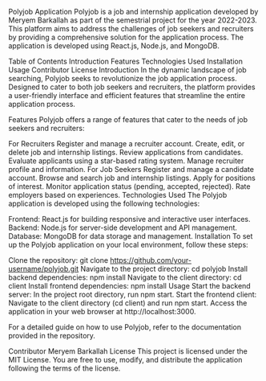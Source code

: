 Polyjob Application
Polyjob is a job and internship application developed by Meryem Barkallah as part of the semestrial project for the year 2022-2023. This platform aims to address the challenges of job seekers and recruiters by providing a comprehensive solution for the application process. The application is developed using React.js, Node.js, and MongoDB.

Table of Contents
Introduction
Features
Technologies Used
Installation
Usage
Contributor
License
Introduction
In the dynamic landscape of job searching, Polyjob seeks to revolutionize the job application process. Designed to cater to both job seekers and recruiters, the platform provides a user-friendly interface and efficient features that streamline the entire application process.

Features
Polyjob offers a range of features that cater to the needs of job seekers and recruiters:

For Recruiters
Register and manage a recruiter account.
Create, edit, or delete job and internship listings.
Review applications from candidates.
Evaluate applicants using a star-based rating system.
Manage recruiter profile and information.
For Job Seekers
Register and manage a candidate account.
Browse and search job and internship listings.
Apply for positions of interest.
Monitor application status (pending, accepted, rejected).
Rate employers based on experiences.
Technologies Used
The Polyjob application is developed using the following technologies:

Frontend: React.js for building responsive and interactive user interfaces.
Backend: Node.js for server-side development and API management.
Database: MongoDB for data storage and management.
Installation
To set up the Polyjob application on your local environment, follow these steps:

Clone the repository: git clone https://github.com/your-username/polyjob.git
Navigate to the project directory: cd polyjob
Install backend dependencies: npm install
Navigate to the client directory: cd client
Install frontend dependencies: npm install
Usage
Start the backend server: In the project root directory, run npm start.
Start the frontend client: Navigate to the client directory (cd client) and run npm start.
Access the application in your web browser at http://localhost:3000.

For a detailed guide on how to use Polyjob, refer to the documentation provided in the repository.

Contributor
Meryem Barkallah 
License
This project is licensed under the MIT License. You are free to use, modify, and distribute the application following the terms of the license.
